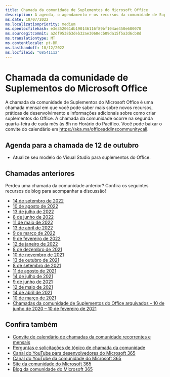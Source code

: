 ```yaml
---
title: Chamada da comunidade de Suplementos do Microsoft Office
description: A agenda, o agendamento e os recursos da comunidade de Suplementos mensais do Microsoft Office.
ms.date: 10/07/2022
ms.localizationpriority: medium
ms.openlocfilehash: e3e352061db190146116f89bf104ae450e680070
ms.sourcegitcommit: a2df9538b3deb32ae3060ecb09da15f5a3d6cb8d
ms.translationtype: MT
ms.contentlocale: pt-BR
ms.lasthandoff: 10/12/2022
ms.locfileid: "68541112"
---
```

# <a name="microsoft-office-add-ins-community-call"></a>Chamada da comunidade de Suplementos do Microsoft Office

A chamada da comunidade de Suplementos do Microsoft Office é uma chamada mensal em que você pode saber mais sobre novos recursos, práticas de desenvolvimento e informações adicionais sobre como criar suplementos do Office. A chamada da comunidade ocorre na segunda quarta-feira de cada mês às 8h no Horário do Pacífico. Você pode baixar o convite do calendário em https://aka.ms/officeaddinscommunitycall.

## <a name="agenda-for-october-12th-call"></a>Agenda para a chamada de 12 de outubro

- Atualize seu modelo do Visual Studio para suplementos do Office.

## <a name="previous-calls"></a>Chamadas anteriores

Perdeu uma chamada da comunidade anterior? Confira os seguintes recursos de blog para acompanhar a discussão!

- [14 de setembro de 2022](https://pnp.github.io/blog/office-add-ins-community-call/2022-09-14/)
- [10 de agosto de 2022](https://pnp.github.io/blog/office-add-ins-community-call/2022-08-10/)
- [13 de julho de 2022](https://pnp.github.io/blog/office-add-ins-community-call/2022-07-13/)
- [8 de junho de 2022](https://pnp.github.io/blog/office-add-ins-community-call/2022-06-08/)
- [11 de maio de 2022](https://pnp.github.io/blog/office-add-ins-community-call/2022-05-11/)
- [13 de abril de 2022](https://pnp.github.io/blog/office-add-ins-community-call/2022-04-13/)
- [9 de março de 2022](https://pnp.github.io/blog/office-add-ins-community-call/office-add-ins-community-call-march-9-2022/)
- [9 de fevereiro de 2022](https://pnp.github.io/blog/office-add-ins-community-call/office-add-ins-community-call-february-9-2022/)
- [12 de janeiro de 2022](https://pnp.github.io/blog/office-add-ins-community-call/office-add-ins-community-call-january-12-2022/)
- [8 de dezembro de 2021](https://pnp.github.io/blog/office-add-ins-community-call/office-add-ins-community-call-december-8-2021/)
- [10 de novembro de 2021](https://pnp.github.io/blog/office-add-ins-community-call/office-add-ins-community-call-november-10-2021/)
- [13 de outubro de 2021](https://pnp.github.io/blog/office-add-ins-community-call/office-add-ins-community-call-october-13-2021/)
- [8 de setembro de 2021](https://pnp.github.io/blog/office-add-ins-community-call/office-add-ins-community-call-september-8-2021/)
- [11 de agosto de 2021](https://pnp.github.io/blog/office-add-ins-community-call/office-add-ins-community-call-august-2021/)
- [14 de julho de 2021](https://pnp.github.io/blog/office-add-ins-community-call/office-add-ins-community-call-july-2021/)
- [9 de junho de 2021](https://pnp.github.io/blog/office-add-ins-community-call/office-add-ins-community-call-june-2021/)
- [12 de maio de 2021](https://pnp.github.io/blog/office-add-ins-community-call/office-add-ins-community-call-may-2021/)
- [14 de abril de 2021](https://pnp.github.io/blog/office-add-ins-community-call/office-add-ins-community-call-april-14-2021/)
- [10 de março de 2021](https://pnp.github.io/blog/office-add-ins-community-call/office-add-ins-community-call-march-10-2021/)
- [Chamadas da comunidade de Suplementos do Office arquivados – 10 de junho de 2020 – 10 de fevereiro de 2021](https://cdn.graph.office.net/prod/office/Office-Add-ins-Community-Call-Archive.pdf)

## <a name="see-also"></a>Confira também

- [Convite de calendário de chamadas da comunidade recorrentes e mensais](https://aka.ms/officeaddinscommunitycall)
- [Perguntas e solicitações de tópico de chamada da comunidade](https://aka.ms/officeaddinsform)
- [Canal do YouTube para desenvolvedores do Microsoft 365](https://aka.ms/m365devyoutube)
- [Canal do YouTube da comunidade do Microsoft 365](https://aka.ms/m365pnp/videos)
- [Site da comunidade do Microsoft 365](https://aka.ms/m365pnp/community)
- [Blog da comunidade do Microsoft 365](https://aka.ms/m365pnp/community/blog)
